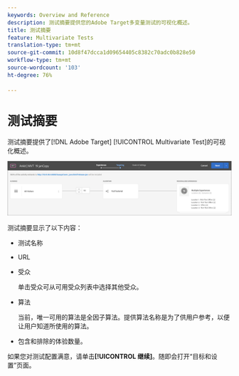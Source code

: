 ```yaml
---
keywords: Overview and Reference
description: 测试摘要提供您的Adobe Target多变量测试的可视化概述。
title: 测试摘要
feature: Multivariate Tests
translation-type: tm+mt
source-git-commit: 10d8f47dcca1d09654405c8382c70adc0b828e50
workflow-type: tm+mt
source-wordcount: '103'
ht-degree: 76%

---
```



# 测试摘要

测试摘要提供了[!DNL Adobe Target] [!UICONTROL  Multivariate Test]的可视化概述。

![“测试摘要”对话框](/help/c-activities/c-multivariate-testing/t-create-multivariate-test/assets/summary2new.png)

测试摘要显示了以下内容：

* 测试名称
* URL
* 受众

   单击受众可从可用受众列表中选择其他受众。
* 算法

   当前，唯一可用的算法是全因子算法。提供算法名称是为了供用户参考，以便让用户知道所使用的算法。
* 包含和排除的体验数量。

如果您对测试配置满意，请单击&#x200B;**[!UICONTROL 继续]**。随即会打开“目标和设置”页面。
